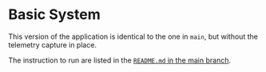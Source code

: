 # Basic System
This version of the application is identical to the one in `main`, but without the telemetry capture in place.

The instruction to run are listed in the [`README.md` in the main branch](https://github.com/Bjastkuliar/ecst-violation?tab=readme-ov-file#how-to-run).